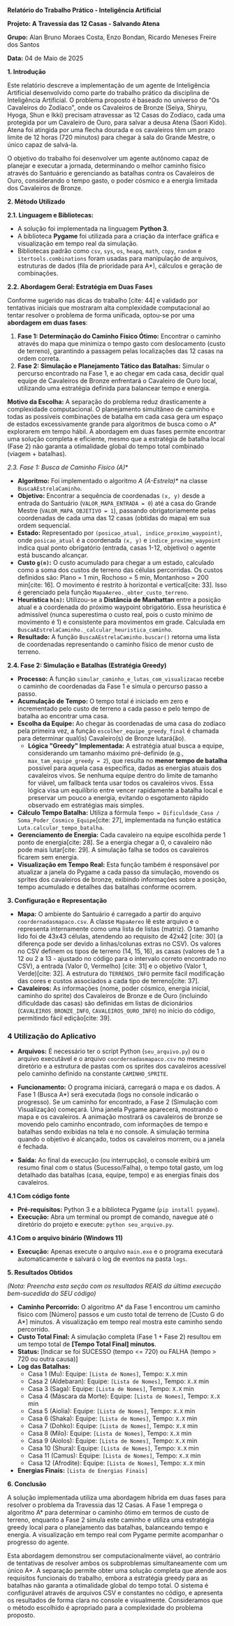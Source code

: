 
**Relatório do Trabalho Prático - Inteligência Artificial**

**Projeto: A Travessia das 12 Casas - Salvando Atena**

**Grupo:** Alan Bruno Moraes Costa, Enzo Bondan, Ricardo Meneses Freire dos Santos

**Data:** 04 de Maio de 2025

**1. Introdução**

Este relatório descreve a implementação de um agente de Inteligência Artificial desenvolvido como parte do trabalho prático da disciplina de Inteligência Artificial. O problema proposto é baseado no universo de "Os Cavaleiros do Zodíaco", onde os Cavaleiros de Bronze (Seiya, Shiryu, Hyoga, Shun e Ikki) precisam atravessar as 12 Casas do Zodíaco, cada uma protegida por um Cavaleiro de Ouro, para salvar a deusa Atena (Saori Kido). Atena foi atingida por uma flecha dourada e os cavaleiros têm um prazo limite de 12 horas (720 minutos) para chegar à sala do Grande Mestre, o único capaz de salvá-la.

O objetivo do trabalho foi desenvolver um agente autônomo capaz de planejar e executar a jornada, determinando o melhor caminho físico através do Santuário e gerenciando as batalhas contra os Cavaleiros de Ouro, considerando o tempo gasto, o poder cósmico e a energia limitada dos Cavaleiros de Bronze.

**2. Método Utilizado**

**2.1. Linguagem e Bibliotecas:**

* A solução foi implementada na linguagem **Python 3**.
* A biblioteca **Pygame** foi utilizada para a criação da interface gráfica e visualização em tempo real da simulação.
* Bibliotecas padrão como `csv`, `sys`, `os`, `heapq`, `math`, `copy`, `random` e `itertools.combinations` foram usadas para manipulação de arquivos, estruturas de dados (fila de prioridade para A*), cálculos e geração de combinações.

**2.2. Abordagem Geral: Estratégia em Duas Fases**

Conforme sugerido nas dicas do trabalho [cite: 44] e validado por tentativas iniciais que mostraram alta complexidade computacional ao tentar resolver o problema de forma unificada, optou-se por uma **abordagem em duas fases**:

1.  **Fase 1: Determinação do Caminho Físico Ótimo:** Encontrar o caminho através do mapa que minimiza o tempo gasto com deslocamento (custo de terreno), garantindo a passagem pelas localizações das 12 casas na ordem correta.
2.  **Fase 2: Simulação e Planejamento Tático das Batalhas:** Simular o percurso encontrado na Fase 1, e ao chegar em cada casa, decidir qual equipe de Cavaleiros de Bronze enfrentará o Cavaleiro de Ouro local, utilizando uma estratégia definida para balancear tempo e energia.

**Motivo da Escolha:** A separação do problema reduz drasticamente a complexidade computacional. O planejamento simultâneo de caminho e todas as possíveis combinações de batalha em cada casa gera um espaço de estados excessivamente grande para algoritmos de busca como o A* explorarem em tempo hábil. A abordagem em duas fases permite encontrar uma solução completa e eficiente, mesmo que a estratégia de batalha local (Fase 2) não garanta a otimalidade global do tempo total combinado (viagem + batalhas).

**2.3. Fase 1: Busca de Caminho Físico (A*)**

* **Algoritmo:** Foi implementado o algoritmo **A* (A-Estrela)** na classe `BuscaAEstrelaCaminho`.
* **Objetivo:** Encontrar a sequência de coordenadas `(x, y)` desde a entrada do Santuário (`VALOR_MAPA_ENTRADA = 0`) até a casa do Grande Mestre (`VALOR_MAPA_OBJETIVO = 1`), passando obrigatoriamente pelas coordenadas de cada uma das 12 casas (obtidas do mapa) em sua ordem sequencial.
* **Estado:** Representado por `(posicao_atual, indice_proximo_waypoint)`, onde `posicao_atual` é a coordenada `(x, y)` e `indice_proximo_waypoint` indica qual ponto obrigatório (entrada, casas 1-12, objetivo) o agente está buscando alcançar.
* **Custo `g(n)`:** O custo acumulado para chegar a um estado, calculado como a soma dos custos de terreno das células percorridas. Os custos definidos são: Plano = 1 min, Rochoso = 5 min, Montanhoso = 200 min[cite: 16]. O movimento é restrito à horizontal e vertical[cite: 33]. Isso é gerenciado pela função `MapaAereo._obter_custo_terreno`.
* **Heurística `h(n)`:** Utilizou-se a **Distância de Manhattan** entre a posição atual e a coordenada do próximo waypoint obrigatório. Essa heurística é admissível (nunca superestima o custo real, pois o custo mínimo de movimento é 1) e consistente para movimentos em grade. Calculada em `BuscaAEstrelaCaminho._calcular_heuristica_caminho`.
* **Resultado:** A função `BuscaAEstrelaCaminho.buscar()` retorna uma lista de coordenadas representando o caminho físico de menor custo de terreno.

**2.4. Fase 2: Simulação e Batalhas (Estratégia Greedy)**

* **Processo:** A função `simular_caminho_e_lutas_com_visualizacao` recebe o caminho de coordenadas da Fase 1 e simula o percurso passo a passo.
* **Acumulação de Tempo:** O tempo total é iniciado em zero e incrementado pelo custo de terreno a cada passo e pelo tempo de batalha ao encontrar uma casa.
* **Escolha da Equipe:** Ao chegar às coordenadas de uma casa do zodíaco pela primeira vez, a função `escolher_equipe_greedy_final` é chamada para determinar qual(is) Cavaleiro(s) de Bronze lutará(ão).
    * **Lógica "Greedy" Implementada:** A estratégia atual busca a equipe, considerando um tamanho máximo pré-definido (e.g., `max_tam_equipe_greedy = 2`), que resulta no **menor tempo de batalha** possível para aquela casa específica, dadas as energias atuais dos cavaleiros vivos. Se nenhuma equipe dentro do limite de tamanho for viável, um fallback tenta usar todos os cavaleiros vivos. Essa lógica visa um equilíbrio entre vencer rapidamente a batalha local e preservar um pouco a energia, evitando o esgotamento rápido observado em estratégias mais simples.
* **Cálculo Tempo Batalha:** Utiliza a fórmula `Tempo = Dificuldade_Casa / Soma_Poder_Cosmico_Equipe`[cite: 27], implementada na função estática `Luta.calcular_tempo_batalha`.
* **Gerenciamento de Energia:** Cada cavaleiro na equipe escolhida perde 1 ponto de energia[cite: 28]. Se a energia chegar a 0, o cavaleiro não pode mais lutar[cite: 29]. A simulação falha se todos os cavaleiros ficarem sem energia.
* **Visualização em Tempo Real:** Esta função também é responsável por atualizar a janela do Pygame a cada passo da simulação, movendo os sprites dos cavaleiros de bronze, exibindo informações sobre a posição, tempo acumulado e detalhes das batalhas conforme ocorrem.

**3. Configuração e Representação**

* **Mapa:** O ambiente do Santuário é carregado a partir do arquivo `coordernadasmapaco.csv`. A classe `MapaAereo` lê este arquivo e o representa internamente como uma lista de listas (matriz). O tamanho lido foi de 43x43 células, atendendo ao requisito de 42x42 [cite: 30] (a diferença pode ser devido a linhas/colunas extras no CSV). Os valores no CSV definem os tipos de terreno (14, 15, 16), as casas (valores de 1 a 12 ou 2 a 13 - ajustado no código para o intervalo correto encontrado no CSV), a entrada (Valor 0, Vermelho) [cite: 31] e o objetivo (Valor 1, Verde)[cite: 32]. A estrutura do `TERRENOS_INFO` permite fácil modificação das cores e custos associados a cada tipo de terreno[cite: 37].
* **Cavaleiros:** As informações (nome, poder cósmico, energia inicial, caminho do sprite) dos Cavaleiros de Bronze e de Ouro (incluindo dificuldade das casas) são definidas em listas de dicionários (`CAVALEIROS_BRONZE_INFO`, `CAVALEIROS_OURO_INFO`) no início do código, permitindo fácil edição[cite: 39].

### **4 Utilização do Aplicativo**

* **Arquivos:** É necessário ter o script Python (`seu_arquivo.py`) ou o arquivo executável e o arquivo `coordernadasmapaco.csv` no mesmo diretório e a estrutura de pastas com os sprites dos cavaleiros acessível pelo caminho definido na constante `CAMINHO_SPRITE`.

* **Funcionamento:** O programa iniciará, carregará o mapa e os dados. A Fase 1 (Busca A*) será executada (logs no console indicarão o progresso). Se um caminho for encontrado, a Fase 2 (Simulação com Visualização) começará. Uma janela Pygame aparecerá, mostrando o mapa e os cavaleiros. A animação mostrará os cavaleiros de bronze se movendo pelo caminho encontrado, com informações de tempo e batalhas sendo exibidas na tela e no console. A simulação termina quando o objetivo é alcançado, todos os cavaleiros morrem, ou a janela é fechada.
* **Saída:** Ao final da execução (ou interrupção), o console exibirá um resumo final com o status (Sucesso/Falha), o tempo total gasto, um log detalhado das batalhas (casa, equipe, tempo) e as energias finais dos cavaleiros.

**4.1 Com código fonte**

* **Pré-requisitos:** Python 3 e a biblioteca Pygame (`pip install pygame`).
* **Execução:** Abra um terminal ou prompt de comando, navegue até o diretório do projeto e execute: `python seu_arquivo.py`.

**4.1 Com o arquivo binário (Windows 11)**

* **Execução:** Apenas execute o arquivo `main.exe` e o programa executará automaticamente e salvará o log de eventos na pasta `logs`.

**5. Resultados Obtidos**

*(Nota: Preencha esta seção com os resultados REAIS da última execução bem-sucedida do SEU código)*

* **Caminho Percorrido:** O algoritmo A* da Fase 1 encontrou um caminho físico com [Número] passos e um custo total de terreno de [Custo G do A*] minutos. A visualização em tempo real mostra este caminho sendo percorrido.
* **Custo Total Final:** A simulação completa (Fase 1 + Fase 2) resultou em um tempo total de **[Tempo Total Final] minutos**.
* **Status:** [Indicar se foi SUCESSO (tempo <= 720) ou FALHA (tempo > 720 ou outra causa)]
* **Log das Batalhas:**
    * Casa 1 (Mu): Equipe: `[Lista de Nomes]`, Tempo: `X.X` min
    * Casa 2 (Aldebaran): Equipe: `[Lista de Nomes]`, Tempo: `X.X` min
    * Casa 3 (Saga): Equipe: `[Lista de Nomes]`, Tempo: `X.X` min
    * Casa 4 (Máscara da Morte): Equipe: `[Lista de Nomes]`, Tempo: `X.X` min
    * Casa 5 (Aiolia): Equipe: `[Lista de Nomes]`, Tempo: `X.X` min
    * Casa 6 (Shaka): Equipe: `[Lista de Nomes]`, Tempo: `X.X` min
    * Casa 7 (Dohko): Equipe: `[Lista de Nomes]`, Tempo: `X.X` min
    * Casa 8 (Milo): Equipe: `[Lista de Nomes]`, Tempo: `X.X` min
    * Casa 9 (Aiolos): Equipe: `[Lista de Nomes]`, Tempo: `X.X` min
    * Casa 10 (Shura): Equipe: `[Lista de Nomes]`, Tempo: `X.X` min
    * Casa 11 (Camus): Equipe: `[Lista de Nomes]`, Tempo: `X.X` min
    * Casa 12 (Afrodite): Equipe: `[Lista de Nomes]`, Tempo: `X.X` min
* **Energias Finais:** `[Lista de Energias Finais]`

**6. Conclusão**

A solução implementada utiliza uma abordagem híbrida em duas fases para resolver o problema da Travessia das 12 Casas. A Fase 1 emprega o algoritmo A* para determinar o caminho ótimo em termos de custo de terreno, enquanto a Fase 2 simula este caminho e utiliza uma estratégia greedy local para o planejamento das batalhas, balanceando tempo e energia. A visualização em tempo real com Pygame permite acompanhar o progresso do agente.

Esta abordagem demonstrou ser computacionalmente viável, ao contrário de tentativas de resolver ambos os subproblemas simultaneamente com um único A*. A separação permite obter uma solução completa que atende aos requisitos funcionais do trabalho, embora a estratégia greedy para as batalhas não garanta a otimalidade global do tempo total. O sistema é configurável através de arquivos CSV e constantes no código, e apresenta os resultados de forma clara no console e visualmente. Consideramos que o método escolhido é apropriado para a complexidade do problema proposto.

